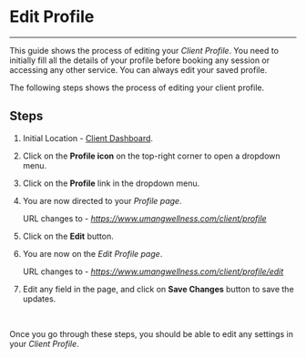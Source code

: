 # Edit Profile

---

This guide shows the process of editing your _Client Profile_. You need to initially fill all the details of your profile before booking any session or accessing any other service. You can always edit your saved profile.

The following steps shows the process of editing your client profile.

## Steps

1. Initial Location - [Client Dashboard](https://www.umangwellness.com/client/dashboard).

2. Click on the **Profile icon** on the top-right corner to open a dropdown menu.

3. Click on the **Profile** link in the dropdown menu.

4. You are now directed to your _Profile page_.

    URL changes to - _https://www.umangwellness.com/client/profile_

5. Click on the **Edit** button.

6. You are now on the _Edit Profile page_.

    URL changes to - _https://www.umangwellness.com/client/profile/edit_

7. Edit any field in the page, and click on **Save Changes** button to save the updates.

    <br/>

Once you go through these steps, you should be able to edit any settings in your _Client Profile_.